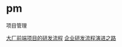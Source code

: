 # pm
项目管理


[大厂前端项目的研发流程](https://yingyxp.com/2020/03/05/%E5%A4%A7%E5%8E%82%E5%89%8D%E7%AB%AF%E9%A1%B9%E7%9B%AE%E7%9A%84%E7%A0%94%E5%8F%91%E6%B5%81%E7%A8%8B/)
[企业研发流程演进之路](https://www.cnblogs.com/RudeCrab/p/14620264.html)
